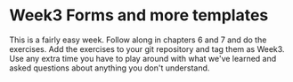 # Week3 Forms and more templates
This is a fairly easy week.  Follow along in chapters 6 and 7 and do the exercises.  Add the exercises to your git repository and tag them as Week3. Use any extra time you have to play around with what we've learned and asked questions about anything you don't understand.
